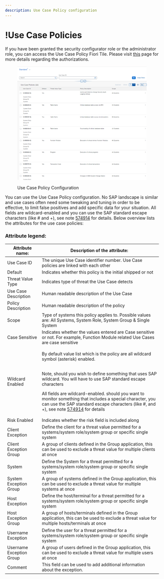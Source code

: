 ```yaml
---
description: Use Case Policy configuration
---
```


# !Use Case Policies

If you have been granted the security configurator role or the administrator role, you can access the Use Case Policy Fiori Tile. Please visit [this](../system-configuration-fiori-application/users-and-authorizations/authorizations.md) page for more details regarding the authorizations.

<figure><img src="../../.gitbook/assets/image (1).png" alt=""><figcaption><p>Use Case Policy Configuration</p></figcaption></figure>

You can use the Use Case Policy configuration. No SAP landscape is similar and use cases often need some tweaking and tuning in order to be effective, to limit false positives and add specific data for your situation. All fields are wildcard-enabled and you can use the SAP standard escape characters (like # and +), see note  [574914](https://launchpad.support.sap.com/#/notes/574914) for details. Below overview lists the attributes for the use case policies:

### **Attribute legend:**

| Attribute name:          | Description of the attribute:                                                                                                                                                                                                                                                                                                                                                                                                                                                                                   |
| ------------------------ | --------------------------------------------------------------------------------------------------------------------------------------------------------------------------------------------------------------------------------------------------------------------------------------------------------------------------------------------------------------------------------------------------------------------------------------------------------------------------------------------------------------- |
| Use Case ID              | The unique Use Case identifier number. Use Case policies are linked with each other                                                                                                                                                                                                                                                                                                                                                                                                                             |
| Default                  | Indicates whether this policy is the initial shipped or not                                                                                                                                                                                                                                                                                                                                                                                                                                                     |
| Threat Value Type        | Indicates type of threat the Use Case detects                                                                                                                                                                                                                                                                                                                                                                                                                                                                   |
| Use Case Description     | Human readable description of the Use Case                                                                                                                                                                                                                                                                                                                                                                                                                                                                      |
| Policy Description       | Human readable description of the policy                                                                                                                                                                                                                                                                                                                                                                                                                                                                        |
| Scope                    | Type of systems this policy applies to. Possible values are: All Systems, System Role, System Group & Single System                                                                                                                                                                                                                                                                                                                                                                                             |
| Case Sensitive           | Indicates whether the values entered are Case sensitive or not. For example, Function Module related Use Cases are case sensitive                                                                                                                                                                                                                                                                                                                                                                               |
| Wildcard Enabled         | <p>By default value list which is the policy are all wildcard symbol (asterisk) enabled.</p><p><br>Note, should you wish to define something that uses SAP wildcard. You will have to use SAP standard escape characters </p><p></p><p>All fields are wildcard-enabled. should you want to monitor something that includes a special character, you can use the SAP standard escape characters (like #, and +), see note  <a href="https://launchpad.support.sap.com/#/notes/574914">574914</a> for details</p> |
| Risk Enabled             | Indicates whether the risk field is included along                                                                                                                                                                                                                                                                                                                                                                                                                                                              |
| Client Exception         | Define the client for a threat value permitted for a systems/system role/system group or specific single system                                                                                                                                                                                                                                                                                                                                                                                                 |
| Client Exception Group   | A group of clients defined in the Group application, this can be used to exclude a threat value for multiple clients at once                                                                                                                                                                                                                                                                                                                                                                                    |
| System                   | Define the System for a threat permitted for a systems/system role/system group or specific single system                                                                                                                                                                                                                                                                                                                                                                                                       |
| System Exception Group   | A group of systems defined in the Group application, this can be used to exclude a threat value for multiple systems at once                                                                                                                                                                                                                                                                                                                                                                                    |
| Host Exception           | Define the host/terminal for a threat permitted for a systems/system role/system group or specific single system                                                                                                                                                                                                                                                                                                                                                                                                |
| Host Exception Group     | A group of hosts/terminals defined in the Group application, this can be used to exclude a threat value for multiple hosts/terminals at once                                                                                                                                                                                                                                                                                                                                                                    |
| Username Exception       | Define the user for a threat permitted for a systems/system role/system group or specific single system                                                                                                                                                                                                                                                                                                                                                                                                         |
| Username Exception Group | A group of users defined in the Group application, this can be used to exclude a threat value for multiple users at once                                                                                                                                                                                                                                                                                                                                                                                        |
| Comment                  | This field can be used to add additional information about the exception.                                                                                                                                                                                                                                                                                                                                                                                                                                       |

